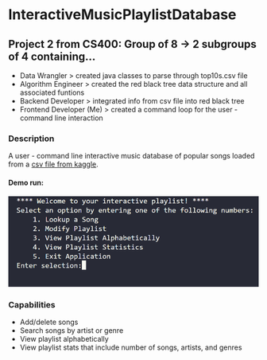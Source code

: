 # InteractiveMusicPlaylistDatabase


## Project 2 from CS400: Group of 8 -> 2 subgroups of 4 containing...
* Data Wrangler > created java classes to parse through top10s.csv file
* Algorithm Engineer > created the red black tree data structure and all associated funtions
* Backend Developer > integrated info from csv file into red black tree
* Frontend Developer (Me) > created a command loop for the user - command line interaction


### Description
A user - command line interactive music database of popular songs loaded from a [csv file from kaggle](https://www.kaggle.com/datasets/leonardopena/top-spotify-songs-from-20102019-by-year).

#### Demo run:
![image of a demo run of the interactive music playlist databsase](https://github.com/fati-m/InteractiveMusicDatabase/blob/6577cfccfbb1d52e6d3cd7ea7787df02c6deaaa1/demo-run.png)


### Capabilities
* Add/delete songs
* Search songs by artist or genre
* View playlist alphabetically
* View playlist stats that include number of songs, artists, and genres
